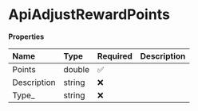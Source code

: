 # ApiAdjustRewardPoints

**Properties**

| Name        | Type   | Required | Description |
| :---------- | :----- | :------- | :---------- |
| Points      | double | ✅       |             |
| Description | string | ❌       |             |
| Type\_      | string | ❌       |             |

<!-- This file was generated by liblab | https://liblab.com/ -->
